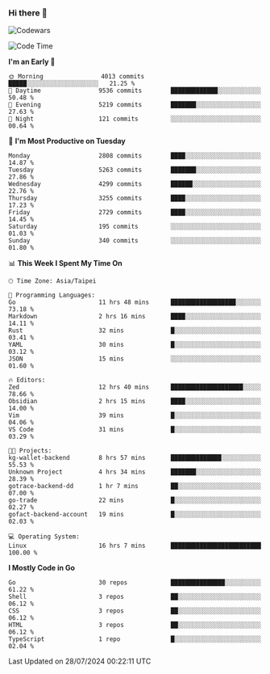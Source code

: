 ### Hi there 👋

![Codewars](https://www.codewars.com/users/omegaatt36/badges/small)

<!--START_SECTION:waka-->
![Code Time](http://img.shields.io/badge/Code%20Time-2%2C645%20hrs%2013%20mins-blue)

**I'm an Early 🐤** 

```text
🌞 Morning                4013 commits        █████░░░░░░░░░░░░░░░░░░░░   21.25 % 
🌆 Daytime                9536 commits        █████████████░░░░░░░░░░░░   50.48 % 
🌃 Evening                5219 commits        ███████░░░░░░░░░░░░░░░░░░   27.63 % 
🌙 Night                  121 commits         ░░░░░░░░░░░░░░░░░░░░░░░░░   00.64 % 
```
📅 **I'm Most Productive on Tuesday** 

```text
Monday                   2808 commits        ████░░░░░░░░░░░░░░░░░░░░░   14.87 % 
Tuesday                  5263 commits        ███████░░░░░░░░░░░░░░░░░░   27.86 % 
Wednesday                4299 commits        ██████░░░░░░░░░░░░░░░░░░░   22.76 % 
Thursday                 3255 commits        ████░░░░░░░░░░░░░░░░░░░░░   17.23 % 
Friday                   2729 commits        ████░░░░░░░░░░░░░░░░░░░░░   14.45 % 
Saturday                 195 commits         ░░░░░░░░░░░░░░░░░░░░░░░░░   01.03 % 
Sunday                   340 commits         ░░░░░░░░░░░░░░░░░░░░░░░░░   01.80 % 
```


📊 **This Week I Spent My Time On** 

```text
🕑︎ Time Zone: Asia/Taipei

💬 Programming Languages: 
Go                       11 hrs 48 mins      ██████████████████░░░░░░░   73.18 % 
Markdown                 2 hrs 16 mins       ████░░░░░░░░░░░░░░░░░░░░░   14.11 % 
Rust                     32 mins             █░░░░░░░░░░░░░░░░░░░░░░░░   03.41 % 
YAML                     30 mins             █░░░░░░░░░░░░░░░░░░░░░░░░   03.12 % 
JSON                     15 mins             ░░░░░░░░░░░░░░░░░░░░░░░░░   01.60 % 

🔥 Editors: 
Zed                      12 hrs 40 mins      ████████████████████░░░░░   78.66 % 
Obsidian                 2 hrs 15 mins       ████░░░░░░░░░░░░░░░░░░░░░   14.00 % 
Vim                      39 mins             █░░░░░░░░░░░░░░░░░░░░░░░░   04.06 % 
VS Code                  31 mins             █░░░░░░░░░░░░░░░░░░░░░░░░   03.29 % 

🐱‍💻 Projects: 
kg-wallet-backend        8 hrs 57 mins       ██████████████░░░░░░░░░░░   55.53 % 
Unknown Project          4 hrs 34 mins       ███████░░░░░░░░░░░░░░░░░░   28.39 % 
gotrace-backend-dd       1 hr 7 mins         ██░░░░░░░░░░░░░░░░░░░░░░░   07.00 % 
go-trade                 22 mins             █░░░░░░░░░░░░░░░░░░░░░░░░   02.27 % 
gofact-backend-account   19 mins             █░░░░░░░░░░░░░░░░░░░░░░░░   02.03 % 

💻 Operating System: 
Linux                    16 hrs 7 mins       █████████████████████████   100.00 % 
```

**I Mostly Code in Go** 

```text
Go                       30 repos            ███████████████░░░░░░░░░░   61.22 % 
Shell                    3 repos             ██░░░░░░░░░░░░░░░░░░░░░░░   06.12 % 
CSS                      3 repos             ██░░░░░░░░░░░░░░░░░░░░░░░   06.12 % 
HTML                     3 repos             ██░░░░░░░░░░░░░░░░░░░░░░░   06.12 % 
TypeScript               1 repo              █░░░░░░░░░░░░░░░░░░░░░░░░   02.04 % 
```




 Last Updated on 28/07/2024 00:22:11 UTC
<!--END_SECTION:waka-->

<!--
**omegaatt36/omegaatt36** is a ✨ _special_ ✨ repository because its `README.md` (this file) appears on your GitHub profile.

Here are some ideas to get you started:

- 🔭 I’m currently working on ...
- 🌱 I’m currently learning ...
- 👯 I’m looking to collaborate on ...
- 🤔 I’m looking for help with ...
- 💬 Ask me about ...
- 📫 How to reach me: ...
- 😄 Pronouns: ...
- ⚡ Fun fact: ...
-->
